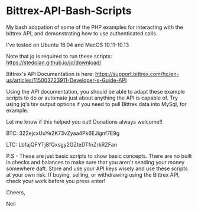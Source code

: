 # Bittrex-API-Bash-Scripts

My bash adapation of some of the PHP examples for interacting with the bittrex API, and demonstrating how to use authenticated calls.

I've tested on Ubuntu 16.04 and MacOS 10.11-10.13

Note that jq is required to run these scripts:  https://stedolan.github.io/jq/download/

Bittrex's API Documentation is here:  https://support.bittrex.com/hc/en-us/articles/115003723911-Developer-s-Guide-API

Using the API documentation, you should be able to adapt these example scripts to do or automate just about anything the API is capable of.  Try using jq's tsv output options if you need to pull Bittrex data into MySql, for example.


Let me know if this helped you out!  Donations always welcome!!

BTC: 322ejcxUuYe2K73vZyaa4Pk6EJignf7E9g

LTC: LbfajQFYTj8fQxsgy2GZteDTfnZrkRZFan

P.S - These are just basic scripts to show basic concepts.  There are no built in checks and balances to make sure that you aren't sending your money somewhere daft.  Store and use your API keys wisely and use these scripts at your own risk.  If buying, selling, or withdrawing using the Bittrex API, check your work before you press enter!

Cheers,

Neil
